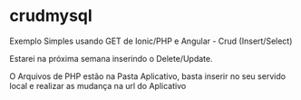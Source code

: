 # crudmysql

Exemplo Simples usando GET de Ionic/PHP e Angular - Crud (Insert/Select) 

Estarei na próxima semana inserindo o Delete/Update.


O Arquivos de PHP estão na Pasta Aplicativo, basta inserir no seu servido local e realizar as mudança na url do Aplicativo
